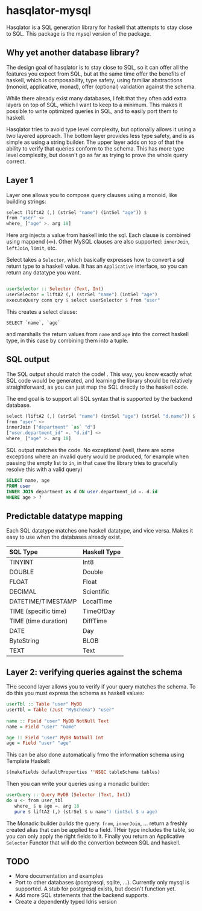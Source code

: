 hasqlator-mysql
====================

Hasqlator is a SQL generation library for haskell that attempts to
stay close to SQL.  This package is the mysql version of the package.

## Why yet another database library?

The design goal of hasqlator is to stay close to SQL, so it can offer
all the features you expect from SQL, but at the same time offer the
benefits of haskell, which is composability, type safety, using
familiar abstractions (monoid, applicative, monad), offer (optional)
validation against the schema.

While there already exist many databases, I felt that they often add extra
layers on top of SQL, which I want to keep to a minimum.  This makes
it possible to write optimized queries in SQL, and to easily port them
to haskell.

Hasqlator tries to avoid type level complexity, but optionally allows
it using a two layered approach.  The bottom layer provides less type
safety, and is as simple as using a string builder.  The upper layer
adds on top of that the ability to verify that queries conform to the
schema.  This has more type level complexity, but doesn't go as far as
trying to prove the whole query correct.

## Layer 1

Layer one allows you to compose query clauses using a monoid, like
building strings: 

```haskell
select (liftA2 (,) (strSel "name") (intSel "age")) $
from "user" <>
where_ ["age" >. arg 18]
```

Here arg injects a value from haskell into the sql.  Each clause is
combined using mappend (`<>`).  Other MySQL clauses are also supported: `innerJoin`, `leftJoin`, `limit`,
etc.

Select takes a `Selector`, which basically expresses how to convert a
sql return type to a haskell value.  It has an `Applicative`
interface, so you can return any datatype you want.

```haskell

userSelector :: Selector (Text, Int)
userSelector = liftA2 (,) (strSel "name") (intSel "age")
executeQuery conn qry $ select userSelector $ from "user"
```

This creates a select clause:

    SELECT `name`, `age`
    
and marshalls the return values from `name` and `age` into the correct
haskell type, in this case by combining them into a tuple.

## SQL output

The SQL output should match the code!  .  This way, you know
exactly what SQL code would be generated, and learning the library
should be relatively straightforward, as you can just map the SQL
directly to the haskell code.

The end goal is to support all SQL syntax that is supported by the
backend database.

```haskell
select (liftA2 (,) (strSel "name") (intSel "age") (strSel "d.name")) $
from "user" <>
innerJoin ["department" `as` "d"]
["user.department_id" =. "d.id"] <>
where_ ["age" >. arg 18]
```

SQL output matches the code.  No exceptions! (well, there are
some exceptions where an invalid query would be produced, for example
when passing the empty list to `in`, in that case the library tries to
gracefully resolve this with a valid query)

```sql
SELECT name, age
FROM user
INNER JOIN department as d ON user.department_id =. d.id
WHERE age > ?
```

## Predictable datatype mapping

Each SQL datatype matches one haskell datatype, and vice versa.  Makes
it easy to use when the databases already exist.

| SQL Type             | Haskell Type |
|:---------------------|:-------------|
| TINYINT              | Int8         |
| DOUBLE               | Double       |
| FLOAT                | Float        |
| DECIMAL              | Scientific   |
| DATETIME/TIMESTAMP   | LocalTime    |
| TIME (specific time) | TimeOfDay    |
| TIME (time duration) | DiffTime     |
| DATE                 | Day          |
| ByteString           | BLOB         |
| TEXT                 | Text         |

## Layer 2: verifying queries against the schema

THe second layer allows you to verify if your query matches the
schema.  To do this you must express the schema as haskell values:

```haskell
userTbl :: Table "user" MyDB 
userTbl = Table (Just "MySchema") "user"
 
name :: Field "user" MyDB NotNull Text
name = Field "user" "name"

age :: Field "user" MyDB NotNull Int
age = Field "user" "age"
```

This can be also done automatically frmo the information schema using
Template Haskell:

```haskell
$(makeFields defaultProperties ''NSQC tableSchema tables)
```

Then you can write your queries using a monadic builder:

```haskell
userQuery :: Query MyDB (Selector (Text, Int))
do u <- from user_tbl
   where_ $ u age =. arg 18
   pure $ liftA2 (,) (strSel $ u name") (intSel $ u age)
```

The Monadic builder *builds* the query.  `from`, `innerJoin`, ... return
a freshly created alias that can be applied to a field.  THeir type
includes the table, so you can only apply the right fields to it.
Finally you return an Applicative `Selector` Functor that will do the
convertion between SQL and haskell.

## TODO

- More documentation and examples
- Port to other databases (postgresql, sqlite, ...).  Currently only
  mysql is supported.  A stub for postgresql exists, but doesn't
  function yet.
- Add more SQL statements that the backend supports.
- Create a dependently typed Idris version
